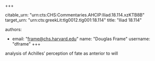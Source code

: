 +++


citable_urn: "urn:cts:CHS:Commentaries.AHCIP:Iliad.18.114.xzKTB8B"
target_urn: "urn:cts:greekLit:tlg0012.tlg001:18.114"
title: "Iliad 18.114"

authors:
- email: "frame@chs.harvard.edu"
  name: "Douglas Frame"
  username: "dframe"
+++

<p>analysis of Achilles’ perception of fate as anterior to will</p>